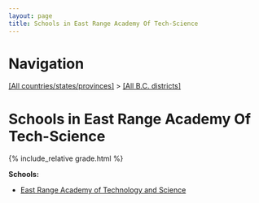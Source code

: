 ```yaml
---
layout: page
title: Schools in East Range Academy Of Tech-Science
---
```

# Navigation

[[All countries/states/provinces]](../..) > [[All B.C. districts]](..)

# Schools in East Range Academy Of Tech-Science

{% include_relative grade.html %}

**Schools:**

- [East Range Academy of Technology and Science](East_Range_Academy_of_Technology_and_Science.md)
